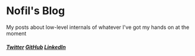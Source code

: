 # Nofil's Blog

My posts about low-level internals of whatever I've got my hands on at the moment

##### [Twitter](https://twitter.com/nofilq)        [GitHub](https://github.com/papadoxie)        [LinkedIn](https://linkedin.com/in/nofil-qasim)

